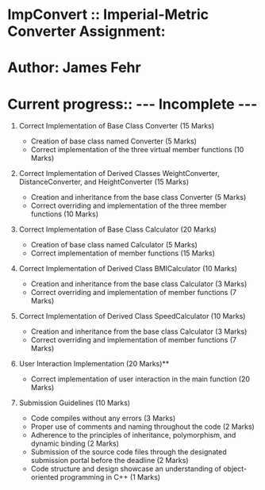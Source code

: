 # ImpConvert :: Imperial-Metric Converter Assignment: <br>
# Author: James Fehr
# Current progress:: --- Incomplete ---
1. Correct Implementation of Base Class Converter (15 Marks)
    - Creation of base class named Converter (5 Marks)
    - Correct implementation of the three virtual member functions (10 Marks)
   
2. Correct Implementation of Derived Classes WeightConverter, DistanceConverter, and HeightConverter (15 Marks)
    - Creation and inheritance from the base class Converter (5 Marks)
    - Correct overriding and implementation of the three member functions (10 Marks)

3. Correct Implementation of Base Class Calculator (20 Marks)
    - Creation of base class named Calculator (5 Marks)
    - Correct implementation of member functions (15 Marks)
   
4. Correct Implementation of Derived Class BMICalculator (10 Marks)
    - Creation and inheritance from the base class Calculator (3 Marks)
    - Correct overriding and implementation of member functions (7 Marks)

5. Correct Implementation of Derived Class SpeedCalculator (10 Marks)
    - Creation and inheritance from the base class Calculator (3 Marks)
    - Correct overriding and implementation of member functions (7 Marks)

6. User Interaction Implementation (20 Marks)**
    - Correct implementation of user interaction in the main function (20 Marks)

7. Submission Guidelines (10 Marks)
    - Code compiles without any errors (3 Marks)
    - Proper use of comments and naming throughout the code (2 Marks)
    - Adherence to the principles of inheritance, polymorphism, and dynamic binding (2 Marks)
    - Submission of the source code files through the designated submission portal before the deadline (2 Marks)
    - Code structure and design showcase an understanding of object-oriented programming in C++ (1 Marks)
